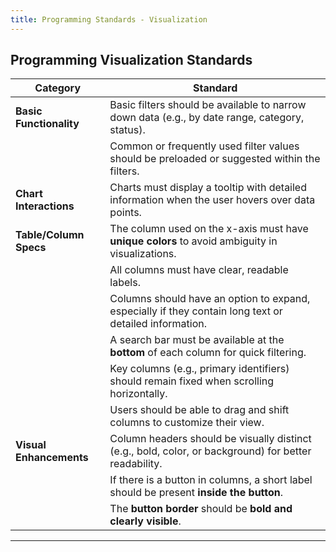 ```yaml
---
title: Programming Standards - Visualization
---
```


**Programming Visualization Standards** 
---



| **Category**            | **Standard**                                                                                           |
| ----------------------- | ------------------------------------------------------------------------------------------------------ |
| **Basic Functionality** | Basic filters should be available to narrow down data (e.g., by date range, category, status).         |
|                         | Common or frequently used filter values should be preloaded or suggested within the filters.           |
| **Chart Interactions**  | Charts must display a tooltip with detailed information when the user hovers over data points.         |
| **Table/Column Specs**  | The column used on the x-axis must have **unique colors** to avoid ambiguity in visualizations.        |
|                         | All columns must have clear, readable labels.                                                          |
|                         | Columns should have an option to expand, especially if they contain long text or detailed information. |
|                         | A search bar must be available at the **bottom** of each column for quick filtering.                   |
|                         | Key columns (e.g., primary identifiers) should remain fixed when scrolling horizontally.               |
|                         | Users should be able to drag and shift columns to customize their view.                                |
| **Visual Enhancements** | Column headers should be visually distinct (e.g., bold, color, or background) for better readability.  |
|                         | If there is a button in columns, a short label should be present **inside the button**.                |
|                         | The **button border** should be **bold and clearly visible**.                                          |

---



